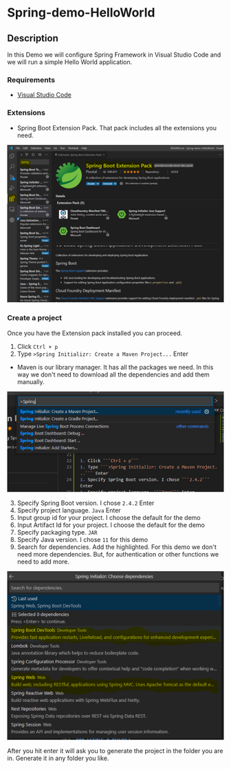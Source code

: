 # Spring-demo-HelloWorld

## Description

In this Demo we will configure Spring Framework in Visual Studio Code and we will run a simple Hello World application. 

### Requirements

- [Visual Studio Code](https://code.visualstudio.com/Download)

### Extensions

- Spring Boot Extension Pack. That pack includes all the extensions you need.

![SpringPack](/images/spring-pack.png)


### Create a project

Once you have the Extension pack installed you can proceed. 

1. Click ```Ctrl + p```
1. Type ```>Spring Initializr: Create a Maven Project...``` Enter

- Maven is our library manager. It has all the packages we need. In this way we don't need to download all the dependencies and add them manually.

![initializer](images/initialize.png)

3. Specify Spring Boot version. I chose ```2.4.2``` Enter
1. Specify project language. ```Java``` Enter
1. Input group id for your project. I choose the default for the demo
1. Input Artifact Id for your project. I choose the default for the demo
1. Specify packaging type. ```JAR```
1. Specify Java version. I chose ```11``` for this demo
1. Search for dependencies. Add the highlighted. For this demo we don't need more dependencies. But, for authentication or other functions we need to add more.

![Dependencies](images/dependencies.png)

 After you hit enter it will ask you to generate the project in the folder you are in. Generate it in any folder you like.


